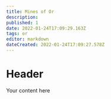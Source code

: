 ```yaml
---
title: Mines of Or
description: 
published: 1
date: 2022-01-24T17:09:29.163Z
tags: or
editor: markdown
dateCreated: 2022-01-24T17:09:27.578Z
---
```


# Header
Your content here